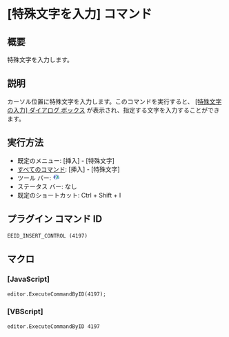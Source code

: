 # \[特殊文字を入力\] コマンド

## 概要

特殊文字を入力します。

## 説明

カーソル位置に特殊文字を入力します。このコマンドを実行すると、 [\[特殊文字の入力\] ダイアログ ボックス](../../dlg/insert_special/index) が表示され、指定する文字を入力することができます。

## 実行方法

- 既定のメニュー: \[挿入\] \- \[特殊文字\]
- [すべてのコマンド](../../glossary/allcommands): \[挿入\] \- \[特殊文字\]
- ツール バー: ![](../../images/insertcontrol.gif)
- ステータス バー: なし
- 既定のショートカット: Ctrl + Shift + I

## プラグイン コマンド ID

```
EEID_INSERT_CONTROL (4197)
```

## マクロ

### \[JavaScript\]

```
editor.ExecuteCommandByID(4197);
```

### \[VBScript\]

```
editor.ExecuteCommandByID 4197
```
